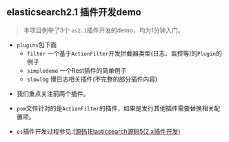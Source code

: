 ## elasticsearch2.1 插件开发demo
 
> 本项目例举了3个 `es2.1`插件开发的demo，均为1分钟入门。

- `plugins`包下面
  + `filter` 一个基于`ActionFilter`开发拦截器类型(日志、监控等)的`Plugin`的例子 
  + `simpledemo` 一个Rest插件的简单例子
  + `slowlog` 慢日志相关插件(不完整的部分插件内容)
  
* 我们重点关注前两个插件。

* `pom`文件针对的是`ActionFilter`的插件，如果是发行其他插件需要替换相关配置项。

* `es`插件开发过程参见:[[源码]Elasticsearch源码5(2.x插件开发)](https://psiitoy.github.io/2017/08/12/[%E6%BA%90%E7%A0%81]Elasticsearch%E6%BA%90%E7%A0%815(2.x%E6%8F%92%E4%BB%B6%E5%BC%80%E5%8F%91)/)